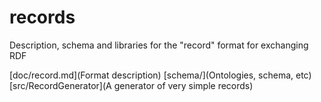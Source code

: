 # records
Description, schema and libraries for the "record" format for exchanging RDF

[doc/record.md](Format description)
[schema/](Ontologies, schema, etc)
[src/RecordGenerator](A generator of very simple records)
